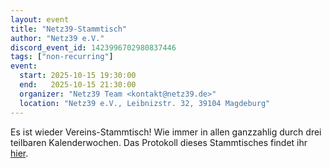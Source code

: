 ```yaml
---
layout: event
title: "Netz39-Stammtisch"
author: "Netz39 e.V."
discord_event_id: 1423996702980837446
tags: ["non-recurring"]
event:
  start: 2025-10-15 19:30:00 
  end:   2025-10-15 21:30:00 
  organizer: "Netz39 Team <kontakt@netz39.de>" 
  location: "Netz39 e.V., Leibnizstr. 32, 39104 Magdeburg"
---
```

Es ist wieder Vereins-Stammtisch! Wie immer in allen ganzzahlig durch drei teilbaren Kalenderwochen. Das Protokoll dieses Stammtisches findet ihr [hier](https://wiki.netz39.de/stammtisch:2025:2025-10-15).
<!-- event imported from discord manual changes may be overwritten -->